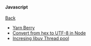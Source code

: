 #### Javascript

[Back](../../index.md)

- [Yarn Berry](./yarn-berry.md)
- [Convert from hex to UTF-8 in Node](./convert-from-hex-to-utf8.md)
- [Incresing libuv Thread pool](./libuv_thread_increase.md)
